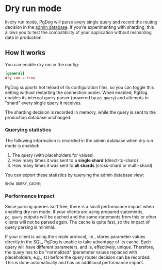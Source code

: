 # Dry run mode

In dry run mode, PgDog will parse every single query and record the routing decision in the [admin database](../../administration/index.md). If you're experimenting with sharding, this allows you to test the compatibility of your application without resharding data in production.

## How it works

You can enable dry run in the config:

```toml
[general]
dry_run = true
```

PgDog supports hot reload of its configuration files, so you can toggle this setting without restarting the connection pooler. When enabled, PgDog enables its internal query parser (powered by `pg_query`) and attempts to "shard" every single query it receives.

The sharding decision is recorded in memory, while the query is sent to the production database unchanged.

### Querying statistics

The following information is recorded in the admin database when dry run mode is enabled:

1. The query (with placeholders for values)
2. How many times it was sent to a **single shard** (direct-to-shard)
3. How many times it was sent to **all shards** (cross-shard or multi-shard)

You can export these statistics by querying the admin database view:

```
SHOW QUERY_CACHE;
```

### Performance impact

Since parsing queries isn't free, there is a small performance impact when enabling dry run mode. If your clients are using prepared statements, `pg_query` outputs will be cached and the same statements from this or other clients will not be parsed again. The cache is quite fast, so the impact of query parsing is minimal.

If your client is using the simple protocol, i.e., stores parameter values directly in the SQL, PgDog is unable to take advantage of its cache. Each query will have different parameters, and is, effectively, unique. Therefore, the query has to be "normalized" (parameter values replaced with placeholders, e.g., `$1`) before the query router decision can be recorded. This is done automatically and has an additional performance impact.
